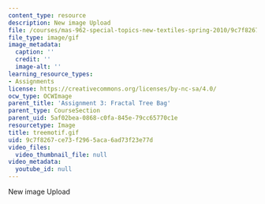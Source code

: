 ```yaml
---
content_type: resource
description: New image Upload
file: /courses/mas-962-special-topics-new-textiles-spring-2010/9c7f8267ce73f2965aca6ad73f23e77d_treemotif.gif
file_type: image/gif
image_metadata:
  caption: ''
  credit: ''
  image-alt: ''
learning_resource_types:
- Assignments
license: https://creativecommons.org/licenses/by-nc-sa/4.0/
ocw_type: OCWImage
parent_title: 'Assignment 3: Fractal Tree Bag'
parent_type: CourseSection
parent_uid: 5af02bea-0868-c0fa-845e-79cc65770c1e
resourcetype: Image
title: treemotif.gif
uid: 9c7f8267-ce73-f296-5aca-6ad73f23e77d
video_files:
  video_thumbnail_file: null
video_metadata:
  youtube_id: null
---
```

New image Upload